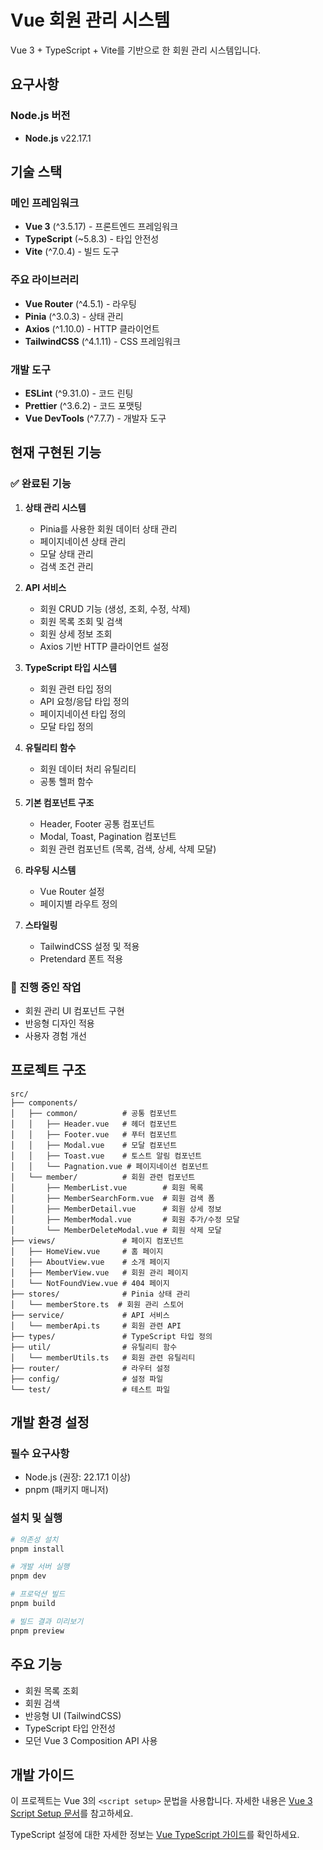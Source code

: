 # Vue 회원 관리 시스템

Vue 3 + TypeScript + Vite를 기반으로 한 회원 관리 시스템입니다.

## 요구사항

### Node.js 버전

- **Node.js** v22.17.1

## 기술 스택

### 메인 프레임워크

- **Vue 3** (^3.5.17) - 프론트엔드 프레임워크
- **TypeScript** (~5.8.3) - 타입 안전성
- **Vite** (^7.0.4) - 빌드 도구

### 주요 라이브러리

- **Vue Router** (^4.5.1) - 라우팅
- **Pinia** (^3.0.3) - 상태 관리
- **Axios** (^1.10.0) - HTTP 클라이언트
- **TailwindCSS** (^4.1.11) - CSS 프레임워크

### 개발 도구

- **ESLint** (^9.31.0) - 코드 린팅
- **Prettier** (^3.6.2) - 코드 포맷팅
- **Vue DevTools** (^7.7.7) - 개발자 도구

## 현재 구현된 기능

### ✅ 완료된 기능

1. **상태 관리 시스템**
	- Pinia를 사용한 회원 데이터 상태 관리
	- 페이지네이션 상태 관리
	- 모달 상태 관리
	- 검색 조건 관리

2. **API 서비스**
	- 회원 CRUD 기능 (생성, 조회, 수정, 삭제)
	- 회원 목록 조회 및 검색
	- 회원 상세 정보 조회
	- Axios 기반 HTTP 클라이언트 설정

3. **TypeScript 타입 시스템**
	- 회원 관련 타입 정의
	- API 요청/응답 타입 정의
	- 페이지네이션 타입 정의
	- 모달 타입 정의

4. **유틸리티 함수**
	- 회원 데이터 처리 유틸리티
	- 공통 헬퍼 함수

5. **기본 컴포넌트 구조**
	- Header, Footer 공통 컴포넌트
	- Modal, Toast, Pagination 컴포넌트
	- 회원 관련 컴포넌트 (목록, 검색, 상세, 삭제 모달)

6. **라우팅 시스템**
	- Vue Router 설정
	- 페이지별 라우트 정의

7. **스타일링**
	- TailwindCSS 설정 및 적용
	- Pretendard 폰트 적용

### 🚧 진행 중인 작업

- 회원 관리 UI 컴포넌트 구현
- 반응형 디자인 적용
- 사용자 경험 개선

## 프로젝트 구조

```
src/
├── components/
│   ├── common/          # 공통 컴포넌트
│   │   ├── Header.vue   # 헤더 컴포넌트
│   │   ├── Footer.vue   # 푸터 컴포넌트
│   │   ├── Modal.vue    # 모달 컴포넌트
│   │   ├── Toast.vue    # 토스트 알림 컴포넌트
│   │   └── Pagnation.vue # 페이지네이션 컴포넌트
│   └── member/          # 회원 관련 컴포넌트
│       ├── MemberList.vue        # 회원 목록
│       ├── MemberSearchForm.vue  # 회원 검색 폼
│       ├── MemberDetail.vue      # 회원 상세 정보
│       ├── MemberModal.vue       # 회원 추가/수정 모달
│       └── MemberDeleteModal.vue # 회원 삭제 모달
├── views/               # 페이지 컴포넌트
│   ├── HomeView.vue     # 홈 페이지
│   ├── AboutView.vue    # 소개 페이지
│   ├── MemberView.vue   # 회원 관리 페이지
│   └── NotFoundView.vue # 404 페이지
├── stores/              # Pinia 상태 관리
│   └── memberStore.ts  # 회원 관리 스토어
├── service/             # API 서비스
│   └── memberApi.ts     # 회원 관련 API
├── types/               # TypeScript 타입 정의
├── util/                # 유틸리티 함수
│   └── memberUtils.ts   # 회원 관련 유틸리티
├── router/              # 라우터 설정
├── config/              # 설정 파일
└── test/                # 테스트 파일
```

## 개발 환경 설정

### 필수 요구사항

- Node.js (권장: 22.17.1 이상)
- pnpm (패키지 매니저)

### 설치 및 실행

```bash
# 의존성 설치
pnpm install

# 개발 서버 실행
pnpm dev

# 프로덕션 빌드
pnpm build

# 빌드 결과 미리보기
pnpm preview
```

## 주요 기능

- 회원 목록 조회
- 회원 검색
- 반응형 UI (TailwindCSS)
- TypeScript 타입 안전성
- 모던 Vue 3 Composition API 사용

## 개발 가이드

이 프로젝트는 Vue 3의 `<script setup>` 문법을 사용합니다.
자세한 내용은 [Vue 3 Script Setup 문서](https://v3.vuejs.org/api/sfc-script-setup.html#sfc-script-setup)를
참고하세요.

TypeScript 설정에 대한 자세한
정보는 [Vue TypeScript 가이드](https://vuejs.org/guide/typescript/overview.html#project-setup)를 확인하세요.
